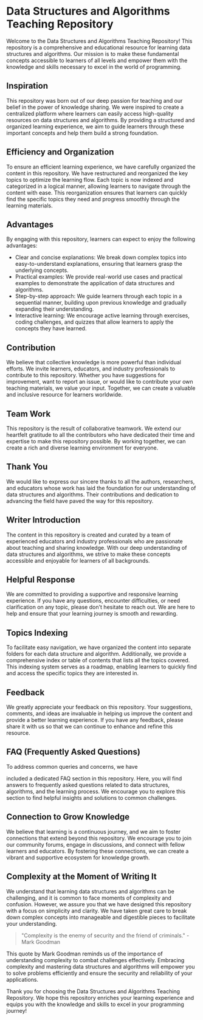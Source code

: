 # Data Structures and Algorithms Teaching Repository

Welcome to the Data Structures and Algorithms Teaching Repository! This repository is a comprehensive and educational resource for learning data structures and algorithms. Our mission is to make these fundamental concepts accessible to learners of all levels and empower them with the knowledge and skills necessary to excel in the world of programming.

## Inspiration

This repository was born out of our deep passion for teaching and our belief in the power of knowledge sharing. We were inspired to create a centralized platform where learners can easily access high-quality resources on data structures and algorithms. By providing a structured and organized learning experience, we aim to guide learners through these important concepts and help them build a strong foundation.

## Efficiency and Organization

To ensure an efficient learning experience, we have carefully organized the content in this repository. We have restructured and reorganized the key topics to optimize the learning flow. Each topic is now indexed and categorized in a logical manner, allowing learners to navigate through the content with ease. This reorganization ensures that learners can quickly find the specific topics they need and progress smoothly through the learning materials.

## Advantages

By engaging with this repository, learners can expect to enjoy the following advantages:

- Clear and concise explanations: We break down complex topics into easy-to-understand explanations, ensuring that learners grasp the underlying concepts.
- Practical examples: We provide real-world use cases and practical examples to demonstrate the application of data structures and algorithms.
- Step-by-step approach: We guide learners through each topic in a sequential manner, building upon previous knowledge and gradually expanding their understanding.
- Interactive learning: We encourage active learning through exercises, coding challenges, and quizzes that allow learners to apply the concepts they have learned.

## Contribution

We believe that collective knowledge is more powerful than individual efforts. We invite learners, educators, and industry professionals to contribute to this repository. Whether you have suggestions for improvement, want to report an issue, or would like to contribute your own teaching materials, we value your input. Together, we can create a valuable and inclusive resource for learners worldwide.

## Team Work

This repository is the result of collaborative teamwork. We extend our heartfelt gratitude to all the contributors who have dedicated their time and expertise to make this repository possible. By working together, we can create a rich and diverse learning environment for everyone.

## Thank You

We would like to express our sincere thanks to all the authors, researchers, and educators whose work has laid the foundation for our understanding of data structures and algorithms. Their contributions and dedication to advancing the field have paved the way for this repository.

## Writer Introduction

The content in this repository is created and curated by a team of experienced educators and industry professionals who are passionate about teaching and sharing knowledge. With our deep understanding of data structures and algorithms, we strive to make these concepts accessible and enjoyable for learners of all backgrounds.

## Helpful Response

We are committed to providing a supportive and responsive learning experience. If you have any questions, encounter difficulties, or need clarification on any topic, please don't hesitate to reach out. We are here to help and ensure that your learning journey is smooth and rewarding.

## Topics Indexing

To facilitate easy navigation, we have organized the content into separate folders for each data structure and algorithm. Additionally, we provide a comprehensive index or table of contents that lists all the topics covered. This indexing system serves as a roadmap, enabling learners to quickly find and access the specific topics they are interested in.

## Feedback

We greatly appreciate your feedback on this repository. Your suggestions, comments, and ideas are invaluable in helping us improve the content and provide a better learning experience. If you have any feedback, please share it with us so that we can continue to enhance and refine this resource.

## FAQ (Frequently Asked Questions)

To address common queries and concerns, we have

 included a dedicated FAQ section in this repository. Here, you will find answers to frequently asked questions related to data structures, algorithms, and the learning process. We encourage you to explore this section to find helpful insights and solutions to common challenges.

## Connection to Grow Knowledge

We believe that learning is a continuous journey, and we aim to foster connections that extend beyond this repository. We encourage you to join our community forums, engage in discussions, and connect with fellow learners and educators. By fostering these connections, we can create a vibrant and supportive ecosystem for knowledge growth.

## Complexity at the Moment of Writing It

We understand that learning data structures and algorithms can be challenging, and it is common to face moments of complexity and confusion. However, we assure you that we have designed this repository with a focus on simplicity and clarity. We have taken great care to break down complex concepts into manageable and digestible pieces to facilitate your understanding.

> "Complexity is the enemy of security and the friend of criminals." - Mark Goodman

This quote by Mark Goodman reminds us of the importance of understanding complexity to combat challenges effectively. Embracing complexity and mastering data structures and algorithms will empower you to solve problems efficiently and ensure the security and reliability of your applications.

Thank you for choosing the Data Structures and Algorithms Teaching Repository. We hope this repository enriches your learning experience and equips you with the knowledge and skills to excel in your programming journey!